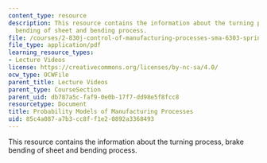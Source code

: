 ```yaml
---
content_type: resource
description: This resource contains the information about the turning process, brake
  bending of sheet and bending process.
file: /courses/2-830j-control-of-manufacturing-processes-sma-6303-spring-2008/85c4a087a7b3cc8ff1e20892a3368493_lecture4.pdf
file_type: application/pdf
learning_resource_types:
- Lecture Videos
license: https://creativecommons.org/licenses/by-nc-sa/4.0/
ocw_type: OCWFile
parent_title: Lecture Videos
parent_type: CourseSection
parent_uid: db787a5c-faf9-0e0b-17f7-dd98e5f8fcc8
resourcetype: Document
title: Probability Models of Manufacturing Processes
uid: 85c4a087-a7b3-cc8f-f1e2-0892a3368493
---
```

This resource contains the information about the turning process, brake bending of sheet and bending process.